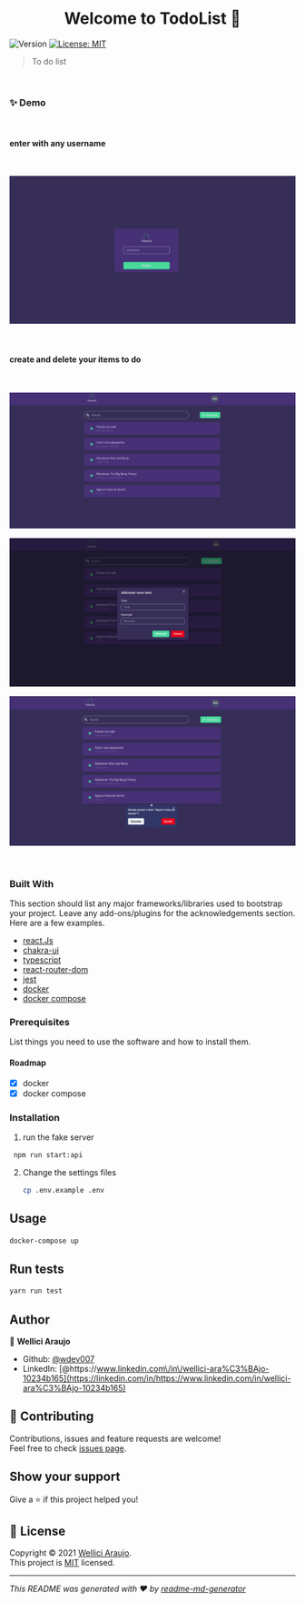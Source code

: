 <h1 align="center">Welcome to TodoList 👋</h1>
<p>
  <img alt="Version" src="https://img.shields.io/badge/version-0.1.0-blue.svg?cacheSeconds=2592000" />
  <a href="https://mit-license.org/" target="_blank">
    <img alt="License: MIT" src="https://img.shields.io/badge/License-MIT-yellow.svg" />
  </a>
</p>

> To do list

<br/>

### ✨ Demo

<br/>

#### enter with any username

<br/>

![Login](docs/images/login.png)

<br/>

#### create and delete your items to do

<br/>

![Listagem](docs/images/listar.png)

![Adicionar](docs/images/adicionar.png)

![Excluir](docs/images/excluir.png)

<br/>

### Built With

This section should list any major frameworks/libraries used to bootstrap your project. Leave any add-ons/plugins for the acknowledgements section. Here are a few examples.

- [react.Js](https://reactjs.org/)
- [chakra-ui](https://chakra-ui.com/)
- [typescript](https://www.typescriptlang.org/)
- [react-router-dom](https://www.npmjs.com/package/react-router-dom)
- [jest](https://jestjs.io/docs/getting-started/)
- [docker](https://www.docker.com/)
- [docker compose](https://docs.docker.com/compose/)

### Prerequisites

List things you need to use the software and how to install them.

#### Roadmap

- [x] docker
- [x] docker compose

### Installation

1. run the fake server

```sh
 npm run start:api
```

2. Change the settings files
   ```sh
   cp .env.example .env
   ```

## Usage

```sh
docker-compose up
```

## Run tests

```sh
yarn run test
```

## Author

👤 **Wellici Araujo**

- Github: [@wdev007](https://github.com/wdev007)
- LinkedIn: [@https:\/\/www.linkedin.com\/in\/wellici-ara%C3%BAjo-10234b165](https://linkedin.com/in/https://www.linkedin.com/in/wellici-ara%C3%BAjo-10234b165)

## 🤝 Contributing

Contributions, issues and feature requests are welcome!<br />Feel free to check [issues page](https://github.com/wdev007/kiruhub-frontend-challenge/issues).

## Show your support

Give a ⭐️ if this project helped you!

## 📝 License

Copyright © 2021 [Wellici Araujo](https://github.com/wdev007).<br />
This project is [MIT](https://mit-license.org/) licensed.

---

_This README was generated with ❤️ by [readme-md-generator](https://github.com/kefranabg/readme-md-generator)_
